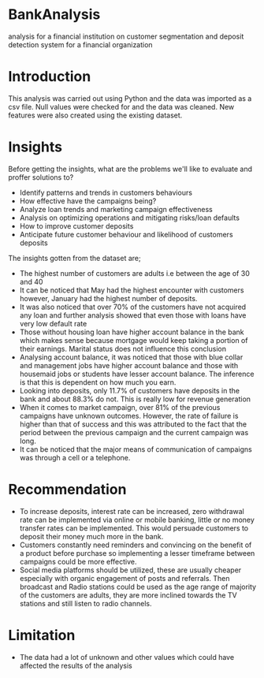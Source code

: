 # BankAnalysis
analysis for a financial institution on customer segmentation and deposit detection system for a financial organization

# Introduction
This analysis was carried out using Python and the data was imported as a csv file. Null values were checked for and the data was cleaned. New features were also created using the existing dataset.

# Insights
Before getting the insights, what are the problems we'll like to evaluate and proffer solutions to?
- Identify patterns and trends in customers behaviours
- How effective have the campaigns being?
- Analyze loan trends and marketing campaign effectiveness
- Analysis on optimizing operations and mitigating risks/loan defaults
- How to improve customer deposits
- Anticipate future customer behaviour and likelihood of customers deposits

The insights gotten from the dataset are;
- The highest number of customers are adults i.e between the age of 30 and 40
- It can be noticed that May had the highest encounter with customers however, January had the highest number of deposits.
- It was also noticed that over 70% of the customers have not acquired any loan and further analysis showed that even those with loans have very low default rate
- Those without housing loan have higher account balance in the bank which makes sense because mortgage would keep taking a portion of their earnings. Marital status does not influence this conclusion
- Analysing account balance, it was noticed that those with blue collar and management jobs have higher account balance and those with housemaid jobs or students have lesser account balance. The inference is that this is dependent on how much you earn.
- Looking into deposits, only 11.7% of customers have deposits in the bank and about 88.3% do not. This is really low for revenue generation
- When it comes to market campaign, over 81% of the previous campaigns have unknown outcomes. However, the rate of failure is higher than that of success and this was attributed to the fact that the period between the previous campaign and the current campaign was long. 
- It can be noticed that the major means of communication of campaigns was through a cell or a telephone. 

# Recommendation
- To increase deposits, interest rate can be increased, zero withdrawal rate can be implemented via online or mobile banking, little or no money transfer rates can be implemented. This would persuade customers to deposit their money much more in the bank.
- Customers constantly need reminders and convincing on the benefit of a product before purchase so implementing a lesser timeframe between campaigns could be more effective.
- Social media platforms should be utilized, these are usually cheaper especially with organic engagement of posts and referrals. Then broadcast and Radio stations could be used as the age range of majority of the customers are adults, they are more inclined towards the TV stations and still listen to radio channels.

# Limitation
- The data had a lot of unknown and other values which could have affected the results of the analysis
